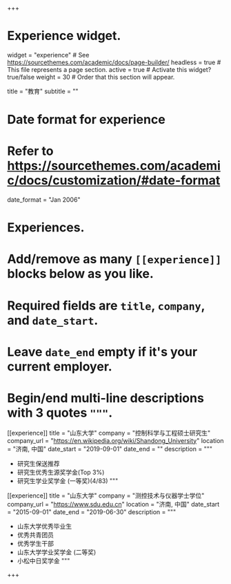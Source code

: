 +++
# Experience widget.
widget = "experience"  # See https://sourcethemes.com/academic/docs/page-builder/
headless = true  # This file represents a page section.
active = true  # Activate this widget? true/false
weight = 30  # Order that this section will appear.

title = "教育"
subtitle = ""

# Date format for experience
#   Refer to https://sourcethemes.com/academic/docs/customization/#date-format
date_format = "Jan 2006"

# Experiences.
#   Add/remove as many `[[experience]]` blocks below as you like.
#   Required fields are `title`, `company`, and `date_start`.
#   Leave `date_end` empty if it's your current employer.
#   Begin/end multi-line descriptions with 3 quotes `"""`.
[[experience]]
  title = "山东大学"
  company = "控制科学与工程硕士研究生"
  company_url = "https://en.wikipedia.org/wiki/Shandong_University"
  location = "济南, 中国"
  date_start = "2019-09-01"
  date_end = ""
  description = """ 
  
  
  * 研究生保送推荐
  * 研究生优秀生源奖学金(Top 3%)
  * 研究生学业奖学金 (一等奖)(4/83)
  """

[[experience]]
  title = "山东大学"
  company = "测控技术与仪器学士学位"
  company_url = "https://www.sdu.edu.cn"
  location = "济南, 中国"
  date_start = "2015-09-01"
  date_end = "2019-06-30"
  description = """ 
  
  * 山东大学优秀毕业生
  * 优秀共青团员
  * 优秀学生干部
  * 山东大学学业奖学金 (二等奖)
  * 小松中日奖学金
  """

+++
